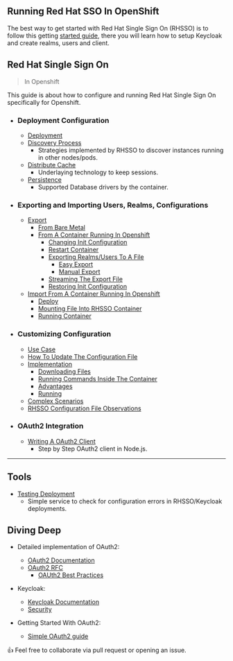 ## Running Red Hat SSO In OpenShift

The best way to get started with Red Hat Single Sign On (RHSSO) is to follow this getting [started guide](https://www.keycloak.org/docs/latest/getting_started/index.html#_install-boot), there you will learn how to setup Keycloak and create realms, users and client.


## Red Hat Single Sign On  
 > In Openshift
 
This guide is about how to configure and running Red Hat Single Sign On specifically for Openshift.
 
  - ### Deployment Configuration
    - [Deployment](https://github.com/cesarvr/keycloak-examples/blob/master/horizontal-scaling/README.md#deployment)
    - [Discovery Process](https://github.com/cesarvr/keycloak-examples/blob/master/horizontal-scaling/README.md#discovery)
      - Strategies implemented by RHSSO to discover instances running in other nodes/pods.
    - [Distribute Cache](https://github.com/cesarvr/keycloak-examples/blob/master/horizontal-scaling/README.md#distributed-cache)
      - Underlaying technology to keep sessions. 
    - [Persistence](https://github.com/cesarvr/keycloak-examples/blob/master/horizontal-scaling/README.md#persistence)
      - Supported Database drivers by the container.
  - ### Exporting and Importing Users, Realms, Configurations
    - [Export](https://github.com/cesarvr/keycloak-examples/tree/master/import-export#use_case)
      - [From Bare Metal](https://github.com/cesarvr/keycloak-examples/tree/master/import-export#metal)
      - [From A Container Running In Openshift](https://github.com/cesarvr/keycloak-examples/tree/master/import-export#export)
        - [Changing Init Configuration](https://github.com/cesarvr/keycloak-examples/tree/master/import-export#changing)
        - [Restart Container](https://github.com/cesarvr/keycloak-examples/tree/master/import-export#redeploy)
        - [Exporting Realms/Users To A File](https://github.com/cesarvr/keycloak-examples/tree/master/import-export#export_file)
          - [Easy Export](https://github.com/cesarvr/keycloak-examples/tree/master/import-export#automatic)
          - [Manual Export](https://github.com/cesarvr/keycloak-examples/tree/master/import-export#manually)
        - [Streaming The Export File](https://github.com/cesarvr/keycloak-examples/tree/master/import-export#streaming)
        - [Restoring Init Configuration](https://github.com/cesarvr/keycloak-examples/tree/master/import-export#restoring-deployment)
    - [Import From A Container Running In Openshift](https://github.com/cesarvr/keycloak-examples/tree/master/import-export#update)
      - [Deploy](https://github.com/cesarvr/keycloak-examples/tree/master/import-export#deploy)
      - [Mounting File Into RHSSO Container](https://github.com/cesarvr/keycloak-examples/tree/master/import-export#mounting)
      - [Running Container](https://github.com/cesarvr/keycloak-examples/tree/master/import-export#running)
  - ### Customizing Configuration 
     - [Use Case](https://github.com/cesarvr/keycloak-examples/tree/master/modifying-keycloak-cfg#use_case)
     - [How To Update The Configuration File](https://github.com/cesarvr/keycloak-examples/tree/master/modifying-keycloak-cfg#update)
     - [Implementation](https://github.com/cesarvr/keycloak-examples/tree/master/modifying-keycloak-cfg#impl)
        - [Downloading Files](https://github.com/cesarvr/keycloak-examples/tree/master/modifying-keycloak-cfg#down)
        - [Running Commands Inside The Container](https://github.com/cesarvr/keycloak-examples/tree/master/modifying-keycloak-cfg#container)
        - [Advantages](https://github.com/cesarvr/keycloak-examples/tree/master/modifying-keycloak-cfg#adv)
        - [Running](https://github.com/cesarvr/keycloak-examples/tree/master/modifying-keycloak-cfg#run)
     - [Complex Scenarios](https://github.com/cesarvr/keycloak-examples/tree/master/modifying-keycloak-cfg#complex)
     - [RHSSO Configuration File Observations](https://github.com/cesarvr/keycloak-examples/tree/master/modifying-keycloak-cfg#observe)
  - ### OAuth2 Integration
     - [Writing A OAuth2 Client](https://github.com/cesarvr/keycloak/tree/master/web-ui)
        - Step by Step OAuth2 client in Node.js.

------

## Tools
- [Testing Deployment](https://github.com/cesarvr/keycloak-examples/tree/master/robot)
   - Simple service to check for configuration errors in RHSSO/Keycloak deployments.

## Diving Deep

- Detailed implementation of OAuth2:
  - [OAuth2 Documentation](https://www.oauth.com/)
  - [OAuth2 RFC](https://tools.ietf.org/html/rfc6749)
    - [OAUth2 Best Practices](https://tools.ietf.org/html/draft-ietf-oauth-security-topics-12)
  

- Keycloak:
  - [Keycloak Documentation](https://www.keycloak.org/docs/2.5/getting_started/index.html)
  - [Security](https://access.redhat.com/documentation/en-us/red_hat_single_sign-on/7.2/html/server_administration_guide/threat_model_mitigation)


- Getting Started With OAuth2:
  - [Simple OAuth2 guide](https://aaronparecki.com/oauth-2-simplified/)


👍 Feel free to collaborate via pull request or opening an issue.

